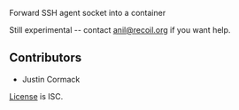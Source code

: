 Forward SSH agent socket into a container

Still experimental -- contact anil@recoil.org if you want help.

## Contributors

* Justin Cormack

[License](LICENSE.md) is ISC.
